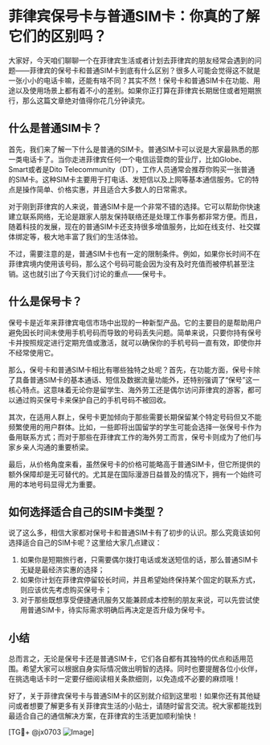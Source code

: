 # 菲律宾保号卡与普通SIM卡：你真的了解它们的区别吗？

大家好，今天咱们聊聊一个在菲律宾生活或者计划去菲律宾的朋友经常会遇到的问题——菲律宾的保号卡和普通SIM卡到底有什么区别？很多人可能会觉得这不就是一张小小的电话卡嘛，还能有啥不同？其实不然！保号卡和普通SIM卡在功能、用途以及使用场景上都有着不小的差别。如果你正打算在菲律宾长期居住或者短期旅行，那么这篇文章绝对值得你花几分钟读完。

## 什么是普通SIM卡？

首先，我们来了解一下什么是普通的SIM卡。普通SIM卡可以说是大家最熟悉的那一类电话卡了。当你走进菲律宾任何一个电信运营商的营业厅，比如Globe、Smart或者是Dito Telecommunity（DT），工作人员通常会推荐你购买一张普通的SIM卡。这种SIM卡主要用于打电话、发短信以及上网等基本通信服务。它的特点是操作简单、价格实惠，并且适合大多数人的日常需求。

对于刚到菲律宾的人来说，普通SIM卡是一个非常不错的选择。它可以帮助你快速建立联系网络，无论是跟家人朋友保持联络还是处理工作事务都非常方便。而且，随着科技的发展，现在的普通SIM卡还支持很多增值服务，比如在线支付、社交媒体绑定等，极大地丰富了我们的生活体验。

不过，需要注意的是，普通SIM卡也有一定的限制条件。例如，如果你长时间不在菲律宾境内使用该号码，那么这个号码可能会因为没有及时充值而被停机甚至注销。这也就引出了今天我们讨论的重点——保号卡。

## 什么是保号卡？

保号卡是近年来菲律宾电信市场中出现的一种新型产品。它的主要目的是帮助用户避免因长时间未使用手机号码而导致的号码丢失问题。简单来说，只要你持有保号卡并按照规定进行定期充值或激活，就可以确保你的手机号码一直有效，即使你并不经常使用它。

那么，保号卡和普通SIM卡相比有哪些独特之处呢？首先，在功能方面，保号卡除了具备普通SIM卡的基本通话、短信及数据流量功能外，还特别强调了“保号”这一核心特点。这意味着无论你是留学生、海外劳工还是偶尔访问菲律宾的游客，都可以通过购买保号卡来保护自己的手机号码不被回收。

其次，在适用人群上，保号卡更加倾向于那些需要长期保留某个特定号码但又不能频繁使用的用户群体。比如，一些即将出国留学的学生可能会选择一张保号卡作为备用联系方式；而对于那些在菲律宾工作的海外劳工而言，保号卡则成为了他们与家乡亲人沟通的重要桥梁。

最后，从价格角度来看，虽然保号卡的价格可能略高于普通SIM卡，但它所提供的额外保障却是无可替代的。尤其是在国际漫游日益普及的情况下，拥有一个始终可用的本地号码显得尤为重要。

## 如何选择适合自己的SIM卡类型？

说了这么多，相信大家都对保号卡和普通SIM卡有了初步的认识。那么究竟该如何选择适合自己的SIM卡呢？这里给大家几点建议：

1. 如果你是短期旅行者，只需要偶尔拨打电话或发送短信的话，那么普通SIM卡无疑是最经济实惠的选择；
2. 如果你计划在菲律宾停留较长时间，并且希望始终保持某个固定的联系方式，则应该优先考虑购买保号卡；
3. 对于那些既想享受便捷通讯服务又能兼顾成本控制的朋友来说，可以先尝试使用普通SIM卡，待实际需求明确后再决定是否升级为保号卡。

## 小结

总而言之，无论是保号卡还是普通SIM卡，它们各自都有其独特的优点和适用范围。希望大家可以根据自身实际情况做出明智的选择。同时也要提醒各位小伙伴，在挑选电话卡时一定要仔细阅读相关条款细则，以免造成不必要的麻烦哦！

好了，关于菲律宾保号卡与普通SIM卡的区别就介绍到这里啦！如果你还有其他疑问或者想要了解更多有关菲律宾生活的小贴士，请随时留言交流。祝大家都能找到最适合自己的通信解决方案，在菲律宾的生活更加顺利愉快！

[TG💪+ @jx0703 ![Image](https://github.com/user-attachments/assets/dbca1d08-cadb-493c-b0ec-ad6f7a83f270)]